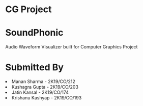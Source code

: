 # CG Project
# SoundPhonic
Audio Waveform Visualizer built for Computer Graphics Project

# Submitted By 
<li>Manan Sharma - 2K19/CO/212</li>
<li>Kushagra Gupta - 2K19/CO/203</li>
<li>Jatin Kansal - 2K19/CO/174</li>
<li>Krishanu Kashyap - 2K19/CO/193</li>


